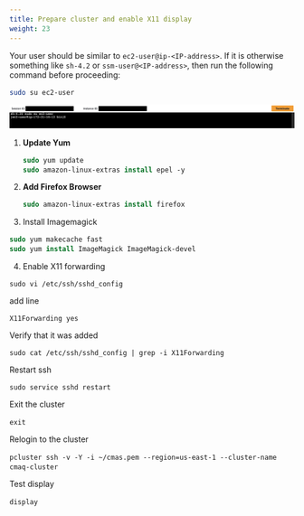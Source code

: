 ```yaml
---
title: Prepare cluster and enable X11 display
weight: 23
--- 
```


Your user should be similar to `ec2-user@ip-<IP-address>`. If it is otherwise something like `sh-4.2` or `ssm-user@<IP-address>`, then run the following command before proceeding:

```bash
sudo su ec2-user
```

![ec2-user](/static/images/1-gettoknow-ec2user.png)

1. **Update Yum**


    ```csh
    sudo yum update
    sudo amazon-linux-extras install epel -y
    ```
2. **Add Firefox Browser**

   ```csh
   sudo amazon-linux-extras install firefox
   ```

3. Install Imagemagick

```csh
sudo yum makecache fast
sudo yum install ImageMagick ImageMagick-devel
```

4. Enable X11 forwarding

```
sudo vi /etc/ssh/sshd_config
```

add line

```
X11Forwarding yes
```

Verify that it was added

```
sudo cat /etc/ssh/sshd_config | grep -i X11Forwarding
```

Restart ssh

```
sudo service sshd restart
```

Exit the cluster

`exit`

Relogin to the cluster

`pcluster ssh -v -Y -i ~/cmas.pem --region=us-east-1 --cluster-name cmaq-cluster`

Test display

`display`

